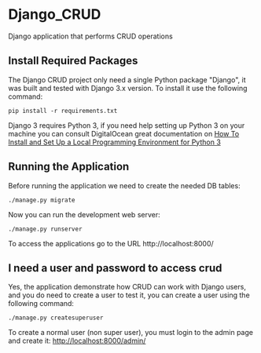 # Django_CRUD
 Django application that performs CRUD operations

## Install Required Packages

The Django CRUD project only need a single Python package "Django", it was built and tested with Django 3.x version. 
To install it use the following command:
```
pip install -r requirements.txt
```
Django 3 requires Python 3, if you need help setting up Python 3 on your machine 
you can consult DigitalOcean great documentation on [How To Install and Set Up a Local Programming Environment for Python 3](https://www.digitalocean.com/community/tutorial_series/how-to-install-and-set-up-a-local-programming-environment-for-python-3)

## Running the Application

Before running the application we need to create the needed DB tables:
```
./manage.py migrate
```
Now you can run the development web server:
```
./manage.py runserver
```
To access the applications go to the URL http://localhost:8000/
## I need a user and password to access crud
Yes, the application demonstrate how CRUD can work with Django users, and you do
need to create a user to test it, you can create a user using the following command:

    ./manage.py createsuperuser

To create a normal user (non super user), you must login to the admin page and
create it: <http://localhost:8000/admin/>
